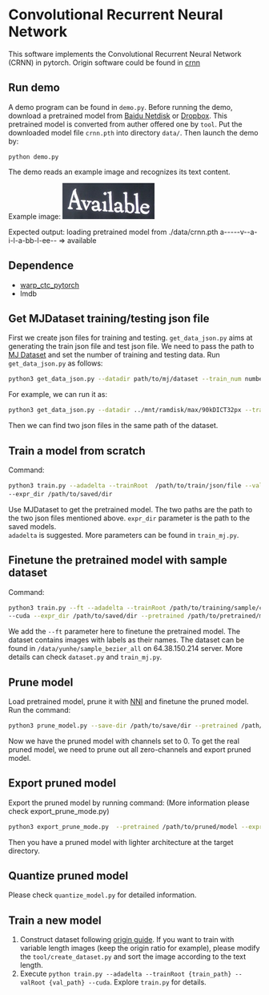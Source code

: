 Convolutional Recurrent Neural Network
======================================

This software implements the Convolutional Recurrent Neural Network (CRNN) in pytorch.
Origin software could be found in [crnn](https://github.com/bgshih/crnn)

Run demo
--------
A demo program can be found in ``demo.py``. Before running the demo, download a pretrained model
from [Baidu Netdisk](https://pan.baidu.com/s/1pLbeCND) or [Dropbox](https://www.dropbox.com/s/dboqjk20qjkpta3/crnn.pth?dl=0). 
This pretrained model is converted from auther offered one by ``tool``.
Put the downloaded model file ``crnn.pth`` into directory ``data/``. Then launch the demo by:

    python demo.py

The demo reads an example image and recognizes its text content.

Example image:
![Example Image](./data/demo.png)

Expected output:
    loading pretrained model from ./data/crnn.pth
    a-----v--a-i-l-a-bb-l-ee-- => available

Dependence
----------
* [warp_ctc_pytorch](https://github.com/SeanNaren/warp-ctc/tree/pytorch_bindings/pytorch_binding)
* lmdb

Get MJDataset training/testing json file
-----------------
First we create json files for training and testing. ```get_data_json.py``` aims at generating the train json file and test json file. We need to pass the path to [MJ Dataset](https://www.robots.ox.ac.uk/~vgg/data/text/) and set the number of training and testing data. Run ```get_data_json.py``` as follows:
```sh
python3 get_data_json.py --datadir path/to/mj/dataset --train_num number_for_training --test_num number_for_testing
```
For example, we can run it as:
```sh
python3 get_data_json.py --datadir ../mnt/ramdisk/max/90kDICT32px --train_num 3000000 --test_num 30000
```
Then we can find two json files in the same path of the dataset.

Train a model from scratch
-----------------
Command:
```sh
python3 train.py --adadelta --trainRoot  /path/to/train/json/file --valRoot /path/to/test/json/file --cuda 
--expr_dir /path/to/saved/dir
```
Use MJDataset to get the pretrained model. The two paths are the path to the two json files mentioned above. ```expr_dir``` parameter is the path to the saved models. </br>
```adadelta``` is suggested. More parameters can be found in ```train_mj.py```. 

Finetune the pretrained model with sample dataset
-----------------
Command:
```sh
python3 train.py --ft --adadelta --trainRoot /path/to/training/sample/crnn/dataset --valRoot /path/to/test/sample/crnn/dataset 
--cuda --expr_dir /path/to/saved/dir --pretrained /path/to/pretrained/model
```
We add the ```--ft``` parameter here to finetune the pretrained model. The dataset contains images with labels as their names. The dataset can be found in ```/data/yunhe/sample_bezier_all``` on 64.38.150.214 server. More details can check ```dataset.py``` and ```train_mj.py```. 

Prune model 
-----------------
Load pretrained model, prune it with [NNI](https://github.com/microsoft/nni) and finetune the pruned model. Run the command:

```sh
python3 prune_model.py --save-dir /path/to/save/dir --pretrained /path/to/pretrained/model (./data/crnn.pth for example) 
```
Now we have the pruned model with channels set to 0. To get the real pruned model, we need to prune out all zero-channels and export pruned model.

Export pruned model
-----------------

Export the pruned model by running command: (More information please check export_prune_mode.py)

```sh
python3 export_prune_mode.py  --pretrained /path/to/pruned/model --expr_dir /path/to/save/dir
```
Then you have a pruned model with lighter architecture at the target directory.

Quantize pruned model
-----------------

Please check ```quantize_model.py``` for detailed information.

Train a new model 
-----------------
1. Construct dataset following [origin guide](https://github.com/bgshih/crnn#train-a-new-model). If you want to train with variable length images (keep the origin ratio for example), please modify the `tool/create_dataset.py` and sort the image according to the text length.
2. Execute ``python train.py --adadelta --trainRoot {train_path} --valRoot {val_path} --cuda``. Explore ``train.py`` for details.
